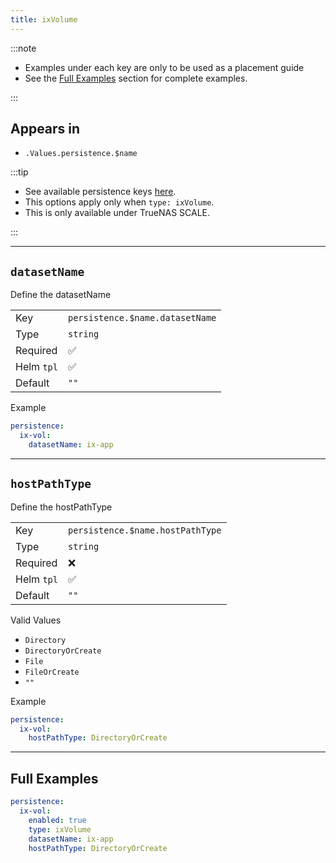 ```yaml
---
title: ixVolume
---
```


:::note

- Examples under each key are only to be used as a placement guide
- See the [Full Examples](#full-examples) section for complete examples.

:::

## Appears in

- `.Values.persistence.$name`

:::tip

- See available persistence keys [here](./index.md).
- This options apply only when `type: ixVolume`.
- This is only available under TrueNAS SCALE.

:::

---

## `datasetName`

Define the datasetName

|            |                                 |
| ---------- | ------------------------------- |
| Key        | `persistence.$name.datasetName` |
| Type       | `string`                        |
| Required   | ✅                              |
| Helm `tpl` | ✅                              |
| Default    | `""`                            |

Example

```yaml
persistence:
  ix-vol:
    datasetName: ix-app
```

---

## `hostPathType`

Define the hostPathType

|            |                                  |
| ---------- | -------------------------------- |
| Key        | `persistence.$name.hostPathType` |
| Type       | `string`                         |
| Required   | ❌                               |
| Helm `tpl` | ✅                               |
| Default    | `""`                             |

Valid Values

- `Directory`
- `DirectoryOrCreate`
- `File`
- `FileOrCreate`
- `""`

Example

```yaml
persistence:
  ix-vol:
    hostPathType: DirectoryOrCreate
```

---

## Full Examples

```yaml
persistence:
  ix-vol:
    enabled: true
    type: ixVolume
    datasetName: ix-app
    hostPathType: DirectoryOrCreate
```
